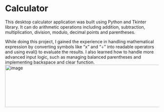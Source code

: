 # Calculator
This desktop calculator application was built using Python and Tkinter library. It can do arithmetic operations including addition, subtraction, multiplication, division, modulo, decimal points and parentheses.

While doing this project, I gained the experience in handling mathematical expression by converting symbols like “x” and “÷” into readable operators and using eval() to evaluate the results. I also learned how to handle more advanced input logic, such as managing balanced parentheses and implementing backspace and clear function.
<img width="9137" height="140" alt="image" src="https://github.com/user-attachments/assets/dbb9a87c-3711-45e1-8884-12fd1b033039" />

